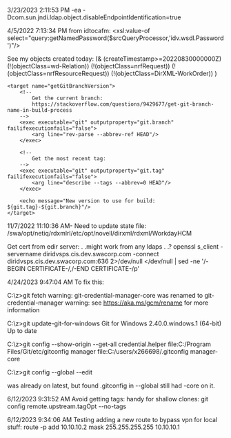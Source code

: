 3/23/2023 2:11:53 PM
-ea -Dcom.sun.jndi.ldap.object.disableEndpointIdentification=true



4/5/2022 7:13:34 PM
from idtocafm:
 <xsl:value-of select="query:getNamedPassword($srcQueryProcessor,'idv.wsdl.Password')"/>



See my objects created today:
(&
    (createTimestamp>=20220830000000Z)
    (!(objectClass=wd-Relation))
    (!(objectClass=nrfRequest))
    (!(objectClass=nrfResourceRequest))
    (!(objectClass=DirXML-WorkOrder))
)


    <target name="getGitBranchVersion">
        <!--
            Get the current branch:
            https://stackoverflow.com/questions/9429677/get-git-branch-name-in-build-process
        -->
        <exec executable="git" outputproperty="git.branch" failifexecutionfails="false">
            <arg line="rev-parse --abbrev-ref HEAD"/>
        </exec>

        <!--
            Get the most recent tag:
        -->
        <exec executable="git" outputproperty="git.tag" failifexecutionfails="false">
            <arg line="describe --tags --abbrev=0 HEAD"/>
        </exec>

        <echo message="New version to use for build: ${git.tag}-${git.branch}"/>
    </target>




11/7/2022 11:10:36 AM- Need to update state file:
/swa/opt/netiq/rdxmlrl/etc/opt/novell/dirxml/rdxml/WorkdayHCM


Get cert from edir server: . .might work from any ldaps . .?
openssl s_client -servername diridvsps.cis.dev.swacorp.com -connect diridvsps.cis.dev.swacorp.com:636 2>/dev/null </dev/null |  sed -ne '/-BEGIN CERTIFICATE-/,/-END CERTIFICATE-/p'



4/24/2023 9:47:04 AM
To fix this:

C:\z>git fetch
warning: git-credential-manager-core was renamed to git-credential-manager
warning: see https://aka.ms/gcm/rename for more information



C:\z>git update-git-for-windows
Git for Windows 2.40.0.windows.1 (64-bit)
Up to date

C:\z>git config --show-origin --get-all credential.helper
file:C:/Program Files/Git/etc/gitconfig manager
file:C:/users/x266698/.gitconfig        manager-core

C:\z>git config --global --edit



was already on latest, but found .gitconfig in --global still had -core on it.

6/12/2023 9:31:52 AM
Avoid getting tags: handy for shallow clones:
git config remote.upstream.tagOpt --no-tags



6/12/2023 9:34:06 AM
Testing adding a new route to bypass vpn for local stuff:
route -p add 10.10.10.2 mask 255.255.255.255 10.10.10.1
